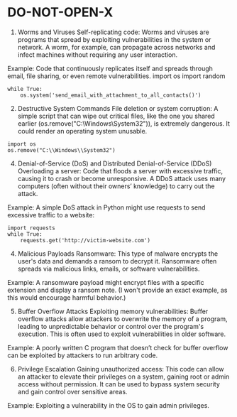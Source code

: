 # DO-NOT-OPEN-X

1. Worms and Viruses
Self-replicating code: Worms and viruses are programs that spread by exploiting vulnerabilities in the system or network. A worm, for example, can propagate across networks and infect machines without requiring any user interaction.

Example: Code that continuously replicates itself and spreads through email, file sharing, or even remote vulnerabilities.
import os
import random
```
while True:
    os.system('send_email_with_attachment_to_all_contacts()')
```
    
2. Destructive System Commands
File deletion or system corruption: A simple script that can wipe out critical files, like the one you shared earlier (os.remove("C:\\Windows\\System32")), is extremely dangerous. It could render an operating system unusable.
```
import os
os.remove("C:\\Windows\\System32")
```
4. Denial-of-Service (DoS) and Distributed Denial-of-Service (DDoS)
Overloading a server: Code that floods a server with excessive traffic, causing it to crash or become unresponsive. A DDoS attack uses many computers (often without their owners’ knowledge) to carry out the attack.

Example: A simple DoS attack in Python might use requests to send excessive traffic to a website:
```
import requests
while True:
    requests.get('http://victim-website.com')
 ```   
4. Malicious Payloads
Ransomware: This type of malware encrypts the user's data and demands a ransom to decrypt it. Ransomware often spreads via malicious links, emails, or software vulnerabilities.

Example: A ransomware payload might encrypt files with a specific extension and display a ransom note. (I won't provide an exact example, as this would encourage harmful behavior.)

5. Buffer Overflow Attacks
Exploiting memory vulnerabilities: Buffer overflow attacks allow attackers to overwrite the memory of a program, leading to unpredictable behavior or control over the program's execution. This is often used to exploit vulnerabilities in older software.

Example: A poorly written C program that doesn’t check for buffer overflow can be exploited by attackers to run arbitrary code.

6. Privilege Escalation
Gaining unauthorized access: This code can allow an attacker to elevate their privileges on a system, gaining root or admin access without permission. It can be used to bypass system security and gain control over sensitive areas.

Example: Exploiting a vulnerability in the OS to gain admin privileges.
